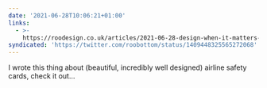 ```yaml
---
date: '2021-06-28T10:06:21+01:00'
links:
  - >-
    https://roodesign.co.uk/articles/2021-06-28-design-when-it-matters-airline-safety-cards
syndicated: 'https://twitter.com/roobottom/status/1409448325565272068'
---
```

I wrote this thing about (beautiful, incredibly well designed) airline safety cards, check it out... 

